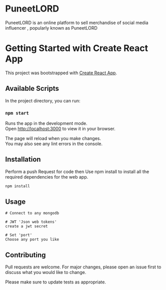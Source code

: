 # PuneetLORD
PuneetLORD is an online platform to sell merchandise of social media influencer , popularly known as PuneetLORD
# Getting Started with Create React App

This project was bootstrapped with [Create React App](https://github.com/facebook/create-react-app).

## Available Scripts

In the project directory, you can run:

### `npm start`

Runs the app in the development mode.\
Open [http://localhost:3000](http://localhost:3000) to view it in your browser.

The page will reload when you make changes.\
You may also see any lint errors in the console.

## Installation
Perform a push Request for code then 
Use npm install to install all the required dependencies for the web app.

```bash
npm install 
```

## Usage

```Mongodb
# Connect to any mongodb

# JWT 'Json web tokens'
create a jwt secret 

# Set 'port'
Choose any port you like

```

## Contributing

Pull requests are welcome. For major changes, please open an issue first
to discuss what you would like to change.

Please make sure to update tests as appropriate.

